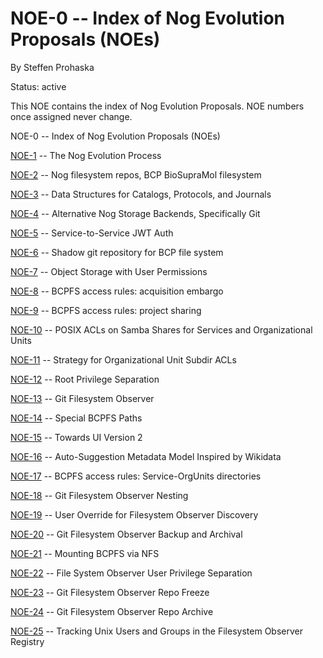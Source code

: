 # NOE-0 -- Index of Nog Evolution Proposals (NOEs)
By Steffen Prohaska
<!--@@VERSIONINC@@-->

Status: active

This NOE contains the index of Nog Evolution Proposals.  NOE numbers once
assigned never change.

NOE-0 -- Index of Nog Evolution Proposals (NOEs)

[NOE-1](./noe-1/noe-1-nog-evolution-process.md) -- The Nog Evolution Process

[NOE-2](./noe-2/noe-2-filesystem-repos.md) -- Nog filesystem repos, BCP
BioSupraMol filesystem

[NOE-3](./noe-3/noe-3-data-catalog-structures.md) -- Data Structures for
Catalogs, Protocols, and Journals

[NOE-4](./noe-4/noe-4-alt-nog-storage-git.md) -- Alternative Nog Storage
Backends, Specifically Git

[NOE-5](./noe-5/noe-5-service-jwt.md) -- Service-to-Service JWT Auth

[NOE-6](./noe-6/noe-6-git-shadow-repo.md) -- Shadow git repository for BCP file
system

[NOE-7](./noe-7/noe-7-s3-with-users.md) -- Object Storage with User Permissions

[NOE-8](./noe-8/noe-8-bcpfs-acquisition-embargo.md) -- BCPFS access rules:
acquisition embargo

[NOE-9](./noe-9/noe-9-bcpfs-project-sharing.md) -- BCPFS access rules: project
sharing

[NOE-10](./noe-10/noe-10-posix-acls-smb-srv-ou.md) -- POSIX ACLs on Samba
Shares for Services and Organizational Units

[NOE-11](./noe-11/noe-11-ou-subdir-acls.md) -- Strategy for Organizational Unit
Subdir ACLs

[NOE-12](./noe-12/noe-12-root-privilege-separation.md) -- Root Privilege
Separation

[NOE-13](./noe-13/noe-13-git-fso.md) -- Git Filesystem Observer

[NOE-14](./noe-14/noe-14-special-bcpfs-paths.md) -- Special BCPFS Paths

[NOE-15](./noe-15/noe-15-ui2.md) -- Towards UI Version 2

[NOE-16](./noe-16/noe-16-suggest.md) -- Auto-Suggestion Metadata Model Inspired
by Wikidata

[NOE-17](./noe-17/noe-17-service-access-control.md) -- BCPFS access rules:
Service-OrgUnits directories

[NOE-18](./noe-18/noe-18-fso-nesting.md) -- Git Filesystem Observer Nesting

[NOE-19](./noe-19/noe-19-override-fso-discovery.md) -- User Override for
Filesystem Observer Discovery

[NOE-20](./noe-20/noe-20-fso-backup.md) -- Git Filesystem Observer Backup and
Archival

[NOE-21](./noe-21/noe-21-bcpfs-nfs.md) -- Mounting BCPFS via NFS

[NOE-22](./noe-22/noe-22-fso-udo.md) -- File System Observer User Privilege
Separation

[NOE-23](./noe-23/noe-23-fso-repo-freeze.md) -- Git Filesystem Observer Repo
Freeze

[NOE-24](./noe-24/noe-24-fso-repo-archive.md) -- Git Filesystem Observer Repo
Archive

[NOE-25](./noe-25/noe-25-fso-unix-domains.md) -- Tracking Unix Users and Groups
in the Filesystem Observer Registry
